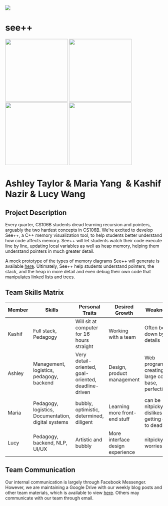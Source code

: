 
<img src="https://github.com/StanfordCS194/Ashley-Taylor-Kashif-Nazir-Lucy-Wang-Maria-Yang/blob/master/misc/Screen Shot 2018-04-06 at 5.55.35 PM.png"/>


# see++

<img src="https://github.com/StanfordCS194/Ashley-Taylor-Kashif-Nazir-Lucy-Wang-Maria-Yang/blob/master/misc/ashley.jpg" width="200" height="200" /> <img src="https://github.com/StanfordCS194/Ashley-Taylor-Kashif-Nazir-Lucy-Wang-Maria-Yang/blob/master/misc/maria.jpeg" width="200" height="200" /> <img src="https://github.com/StanfordCS194/Ashley-Taylor-Kashif-Nazir-Lucy-Wang-Maria-Yang/blob/master/misc/kashif.jpg" width="200" height="200" /> <img src="https://github.com/StanfordCS194/Ashley-Taylor-Kashif-Nazir-Lucy-Wang-Maria-Yang/blob/master/misc/lucy.jpeg" width="200" height="200" />

# Ashley Taylor & Maria Yang  &  Kashif Nazir  &    Lucy Wang

## Project Description
Every quarter, CS106B students dread learning recursion and pointers, arguably the two hardest concepts in CS106B. We're excited to develop See++, a C++ memory visualization tool, to help students better understand how code affects memory. See++ will let students watch their code execute line by line, updating local variables as well as heap memory, helping them understand pointers in much greater detail.

A mock prototype of the types of memory diagrams See++ will generate is available [here](https://drive.google.com/open?id=1WHp0F-IZ2xwAXuoHmd8ebmyjwxNuq7zXH3J81VJcCoI). Ultimately, See++ help students understand pointers, the stack, and the heap in more detail and even debug their own code that manipulates linked lists and trees.

## Team Skills Matrix
| Member        | Skills        | Personal Traits | Desired Growth | Weaknesses | Hat |
| ------------- | ------------- |  -------------- | -------------- | ---------- |  ---------- |
| Kashif | Full stack, Pedagogy | Will sit at computer for 16 hours straight | Working with a team | Often bogged down by details | Black|
| Ashley        | Management, logistics, pedagogy, backend   | Very detail-oriented, goal-oriented, deadline-driven | Design, product management | Web programming, creating a large code base, perfectionist | Green |
| Maria         | Pedagogy, logistics, Documentation, digital systems | bubbly, optimistic, determined, diligent | Learning more front-end stuff | can be nitpicky, dislikes getting close to deadlines | Yellow |
| Lucy          | Pedagogy, backend, NLP, UI/UX        |  Artistic and bubbly| More interface design experience | nitpicky, worries a lot| Red |

## Team Communication

Our internal communication is largely through Facebook Messenger. However, we are maintaining a Google Drive with our weekly blog posts and other team materials, which is available to view [here](https://drive.google.com/open?id=1bVMzrTyTeiJjy37oXOonQ54kb6bK7iqm). Others may communicate with our team through email.
